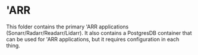 # 'ARR

This folder contains the primary 'ARR applications (Sonarr/Radarr/Readarr/Lidarr). It also contains a PostgresDB container that can be used for 'ARR applications, but it requires configuration in each thing.
